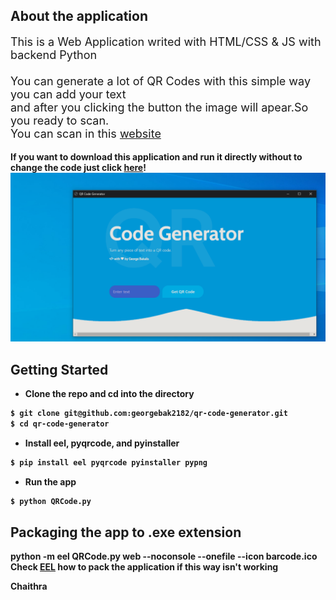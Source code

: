 ## About the application
<p style="font-size:18px">This is a Web Application writed with HTML/CSS & JS with backend Python<br><br>
You can generate a lot of QR Codes with this simple way you can add your text<br>
and after you clicking the button the image will apear.So you ready to scan.
<br>
You can scan in this <a href="https://online-barcode-reader.inliteresearch.com">website</a></p>
<b>If you want to download this application and run it directly without to change the code just click <a href="https://www.dropbox.com/s/3azisnn95hakjqp/QRCode.exe?dl=0">here</a>!
<img src='/qr1.png'>

## Getting Started
- Clone the repo and cd into the directory
```sh
$ git clone git@github.com:georgebak2182/qr-code-generator.git
$ cd qr-code-generator
```

- Install eel, pyqrcode, and pyinstaller

```sh
$ pip install eel pyqrcode pyinstaller pypng
```

- Run the app

```sh
$ python QRCode.py
```
## Packaging the app to .exe extension
python -m eel QRCode.py web --noconsole --onefile --icon barcode.ico<br>
<B>Check <a href="https://github.com/samuelhwilliams/Eel">EEL</a> how to pack the application if this way isn't working</b>

Chaithra